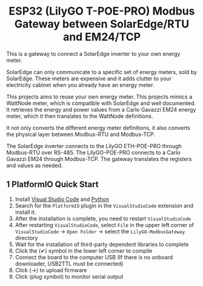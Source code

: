 <h1 align = "center">ESP32 (LilyGO T-POE-PRO) Modbus Gateway between SolarEdge/RTU and EM24/TCP</h1>

This is a gateway to connect a SolarEdge inverter to your own energy meter. 

SolarEdge can only communicate to a specific set of energy meters, sold by SolarEdge.
These meters are expensive and it adds clutter to your electricity cabinet when you
already have an energy meter. 

This projects aims to reuse your own energy meter. This projects mimics a WattNode 
meter, which is compatible with SolarEdge and well documented. It retrieves the 
energy and power values from a Carlo Gavazzi EM24 energy meter, which it then translates
to the WattNode definitions. 

It not only converts the different energy meter definitions, it also converts the physical 
layer between Modbus-RTU and Modbus-TCP.

The SolarEdge inverter connects to the LilyGO ETH-POE-PRO through Modbus-RTU over RS-485.
The LilyGO-POE-PRO connects to a Carlo Gavazzi EM24 through Modbus-TCP.
The gateway translates the registers and values as needed.

## 1 PlatformIO Quick Start <Recommended>

1. Install [Visual Studio Code](https://code.visualstudio.com/) and [Python](https://www.python.org/)
2. Search for the `PlatformIO` plugin in the `VisualStudioCode` extension and install it.
3. After the installation is complete, you need to restart `VisualStudioCode`
4. After restarting `VisualStudioCode`, select `File` in the upper left corner of `VisualStudioCode` -> `Open Folder` -> select the `LilyGO-ModbusGateway` directory
5. Wait for the installation of third-party dependent libraries to complete
7. Click the (✔) symbol in the lower left corner to compile
8. Connect the board to the computer USB (If there is no onboard downloader, USB2TTL must be connected)
9. Click (→) to upload firmware
10. Click (plug symbol) to monitor serial output

